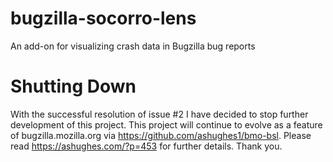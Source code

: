# bugzilla-socorro-lens
An add-on for visualizing crash data in Bugzilla bug reports

# Shutting Down
With the successful resolution of issue #2 I have decided to stop further development of this project. This project will continue to evolve as a feature of bugzilla.mozilla.org via https://github.com/ashughes1/bmo-bsl. Please read https://ashughes.com/?p=453 for further details. Thank you.

